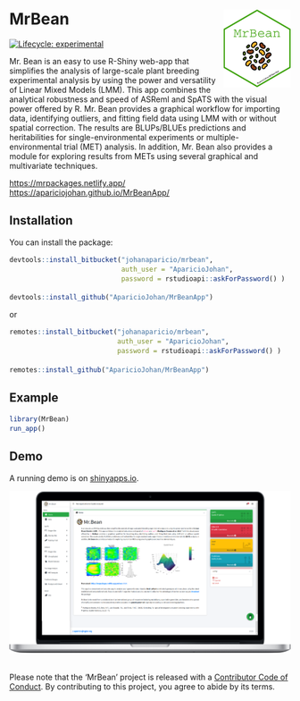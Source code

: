 
# MrBean <img src="man/figures/hex-MrBean.png" width="120px" align="right"/>



[![Lifecycle:
experimental](https://img.shields.io/badge/lifecycle-experimental-orange.svg)](https://www.tidyverse.org/lifecycle/#experimental)


Mr. Bean is an easy to use R-Shiny web-app that simplifies the analysis of large-scale plant breeding experimental analysis by using the power and versatility of Linear Mixed Models (LMM). This app combines the analytical robustness and speed of ASReml and SpATS with the visual power offered by R.  Mr. Bean provides a graphical workflow for importing data, identifying outliers, and fitting field data using LMM with or without spatial correction. The results are BLUPs/BLUEs predictions and heritabilities for single-environmental experiments or multiple-environmental trial (MET) analysis. In addition, Mr. Bean also provides a module for exploring results from METs using several graphical and multivariate techniques.

<a href="https://mrpackages.netlify.app/">https://mrpackages.netlify.app/</a> <br>
<a href="https://apariciojohan.github.io/MrBeanApp/">https://apariciojohan.github.io/MrBeanApp/</a> 


## Installation

You can install the package:

``` r
devtools::install_bitbucket("johanaparicio/mrbean",
                            auth_user = "AparicioJohan", 
                            password = rstudioapi::askForPassword() )

devtools::install_github("AparicioJohan/MrBeanApp")                            
```
or

```r
remotes::install_bitbucket("johanaparicio/mrbean", 
                           auth_user = "AparicioJohan", 
                           password = rstudioapi::askForPassword() )
                           
remotes::install_github("AparicioJohan/MrBeanApp")                           
```


## Example

``` r
library(MrBean)
run_app()
```

## Demo

A running demo is on [shinyapps.io](https://beanteam.shinyapps.io/MrBean_BETA/).


<div class="row">
<div class="card">
<a href="#" target="_blank"><img src="man/figures/desktop_update.png"></a>
</div>
</div>


<br>

Please note that the ‘MrBean’ project is released with a [Contributor
Code of Conduct](CODE_OF_CONDUCT.md). By contributing to this project,
you agree to abide by its terms.
